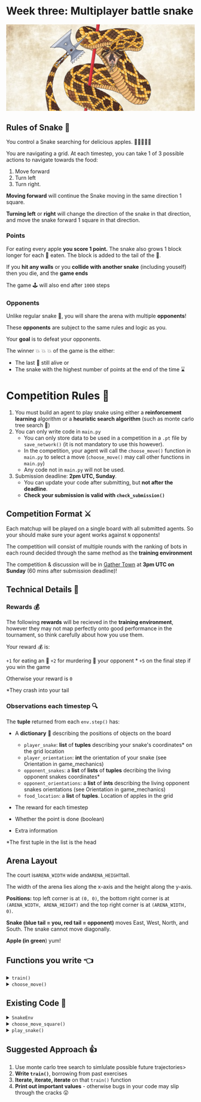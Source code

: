 # Week three: Multiplayer battle snake

![Watch out for the sting in his tail](images/battlesnake.webp)

## Rules of Snake :snake:

You control a Snake searching for delicious apples. :apple::apple::snake::apple::apple:

You are navigating a grid. At each timestep, you can take 1 of 3 possible actions to navigate towards the food:

1. Move forward
2. Turn left
3. Turn right.

**Moving forward** will continue the Snake moving in the same direction 1 square.

**Turning left** or **right** will change the direction of the snake in that direction, and move the snake forward 1 square in that direction.

### Points

For eating every apple **you score 1 point.** The snake also grows 1 block longer for each :apple: eaten. The block is added to the tail of the :snake:.

If you **hit any walls** or you **collide with another snake** (including youself) then you die, and the **game ends**

The game :joystick: will also end after `1000` steps

### Opponents

Unlike regular snake :snake:, you will share the arena with multiple **opponents**!

These **opponents** are subject to the same rules and logic as you.

Your **goal** is to defeat your opponents.

The winner :boom: :boom: :boom: of the game is the either:

- The last :snake: still alive
  or
- The snake with the highest number of points at the end of the time :hourglass:

# Competition Rules :scroll:

1. You must build an agent to play snake using either a **reinforcement learning** algorithm or a **heuristic search algorithm** (such as monte carlo tree search :deciduous_tree:)
2. You can only write code in `main.py`
   - You can only store data to be used in a competition in a `.pt` file by `save_network()` (it is not mandatory to use this however).
   - In the competition, your agent will call the `choose_move()` function in `main.py` to select a move (`choose_move()` may call other functions in `main.py`)
   - Any code not in `main.py` will not be used.
3. Submission deadline: **2pm UTC, Sunday**.
   - You can update your code after submitting, but **not after the deadline**.
   - **Check your submission is valid with `check_submission()`**

## Competition Format :crossed_swords:

Each matchup will be played on a single board with all submitted agents. So your should make sure your agent works against `N` opponents!

The competition will consist of multiple rounds with the ranking of bots in each round decided through the same method as the **training environment**

The competition & discussion will be in [Gather Town](https://app.gather.town/app/nJwquzJjD4TLKcTy/Delta%20Academy) at **3pm UTC on Sunday** (60 mins after submission deadline)!

## Technical Details :hammer:

### Rewards :moneybag:

The following **rewards** will be recieved in the **training environment**, however they may not map perfectly onto good performance in the tournament, so think carefully about how you use them.

Your reward :moneybag: is:

`+1` for eating an :apple:
`+2` for murdering :knife: your opponent \*
`+5` on the final step if you win the game

Otherwise your reward is `0`

\*They crash into your tail

### Observations each timestep :mag:

The **tuple** returned from each `env.step()` has:

- A **dictionary** :book: describing the positions of objects on the board

  - `player_snake`: **list** of **tuples** describing your snake's coordinates\* on the grid location
  - `player_orientation`: **int** the orientation of your snake (see Orientation in game_mechanics)
  - `opponent_snakes`: a **list** of **lists** of **tuples** decribing the living opponent snakes coordinates\*
  - `opponent_orientations`: a **list** of **ints** describing the living opponent snakes orientations (see Orientation in game_mechanics)
  - `food_location`: a **list** of **tuples**. Location of apples in the grid

- The reward for each timestep
- Whether the point is done (boolean)
- Extra information

\*The first tuple in the list is the head

## Arena Layout

The court is`ARENA_WIDTH` wide and`ARENA_HEIGHT`tall.

The width of the arena lies along the x-axis and the height along the y-axis.

**Positions:** top left corner is at `(0, 0)`, the bottom right corner is at `(ARENA_WIDTH, ARENA_HEIGHT)` and the top right corner is at `(ARENA_WIDTH, 0)`.

**Snake (blue tail = you, red tail = opponent)** moves East, West, North, and South. The snake cannot move diagonally.

**Apple (in green**) yum!

## Functions you write :point_left:

<details>
<summary><code style="white-space:nowrap;">  train()</code></summary>
Write this to train your algorithm from experience in the environment.
<br />
<br />
(Optional) Return a trained network so it can be saved.
</details>
<details>
<summary><code style="white-space:nowrap;">  choose_move()</code></summary>
This acts greedily given the state and network.

In the competition, the choose_move() function is called to make your next move. Takes the state as input and outputs an action.

</details>

## Existing Code :pray:

<details>
<summary><code style="white-space:nowrap;">  SnakeEnv</code></summary>
The environment class controls the game and runs the opponents. It should be used for training your agent.
<br />
<br />
See example usage in <code style="white-space:nowrap;">play_snake()</code>.
<br />
<br />
The opponents' <code style="white-space:nowrap;">choose_move</code> functions are input at initialisation (when <code style="white-space:nowrap;">Env(opponent_choose_moves)</code> is called). Every time you call <code style="white-space:nowrap;">Env.step()</code>, all snakes make a move according to their choose_move function. All player's perspecitves on the arena is the same but they will recieve their own position as player_snake in the state dictionary.
    <br />
    <br />

<code style="white-space:nowrap;">SnakeEnv</code> has a <code style="white-space:nowrap;"> verbose</code> argument which prints the information about the game to the console when set to <code style="white-space:nowrap;">True</code>. <code style="white-space:nowrap;"> SnakeEnv</code> also has a render argument which visualises the game in pygame when set to <code style="white-space:nowrap;">True</code>. This allows you to visualise your AI's skills. You can play against your agent using the <code style="white-space:nowrap;">human_choose_move()</code> function!

</details>

<details>
<summary><code style="white-space:nowrap;"> choose_move_square()</code></summary>
A basic snake bot that won't die immediately, a useful first opponent!
<br />
<br />
Takes the state as input and outputs an action.
</details>

<details>
<summary><code style="white-space:nowrap;">  play_snake()</code></summary>
Plays a game of snake, which can be rendered through pygame (if <code style="white-space:nowrap;">render=True</code>).

You can play against your own bot if you set <code style="white-space:nowrap;">your_choose_move</code> to <code style="white-space:nowrap;">human_player</code>!
<br />
<br />
Inputs:

<code style="white-space:nowrap;">your_choose_move</code>: Function that takes the state and outputs the action for your agent.

<code style="white-space:nowrap;">opponent_choose_move</code>: Function that takes the state and outputs the action for the opponent.

<code style="white-space:nowrap;">game_speed_multiplier</code>: controls the gameplay speed. High numbers mean fast games, low numbers mean slow games.

<code style="white-space:nowrap;">verbose</code>: whether to print info to the console.

<code style="white-space:nowrap;">render</code>: whether to render the match through pygame

</details>

## Suggested Approach :+1:

1. Use monte carlo tree search to simlulate possible future trajectories>
2. **Write `train()`**, borrowing from past exercises
3. **Iterate, iterate, iterate** on that `train()` function
4. **Print out important values** - otherwise bugs in your code may slip through the cracks :astonished:
